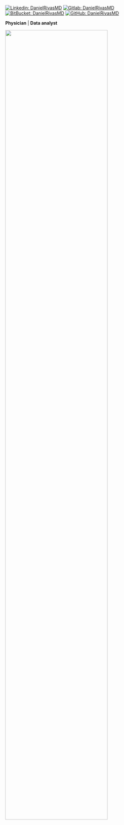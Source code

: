 [![Linkedin: DanielRivasMD](https://img.shields.io/badge/-DanielRivasMD-blue?style=flat-square&logo=Linkedin&logoColor=white&link=https://www.linkedin.com/in/daniel-rivas-b6306917b)](https://www.linkedin.com/in/daniel-rivas-b6306917b)
[![Gitlab: DanielRivasMD](https://img.shields.io/badge/-Gitlab-gray?style=flat-square&logo=gitlab&logoColor=white&link=https://gitlab.com/DanielRivasMD)](https://gitlab.com/DanielRivasMD)
[![BitBucket: DanielRivasMD](https://img.shields.io/badge/-BitBucket-gray?style=flat-square&log=bitbucket&logoColor=white&link=https://bitbucket.org/danielrivasmd)](https://bitbucket.org/danielrivasmd)
[![GitHub: DanielRivasMD](https://img.shields.io/github/followers/DanielRivasMD?label=follow&style=social)](https://github.com/DanielRivasMD)

**Physician** | **Data analyst**

<img align="center" width="80%" height="auto" src="https://wakatime.com/share/@7f2cbcfd-3faf-499f-a8be-32d3f01aee52/8f3e3612-c520-4b94-aab5-7acf97d9d03c.svg"></img>

